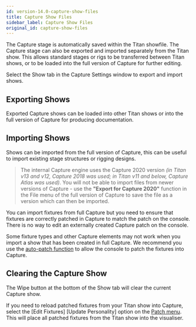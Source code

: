 ```yaml
---
id: version-14.0-capture-show-files
title: Capture Show Files
sidebar_label: Capture Show Files
original_id: capture-show-files
---
```


The Capture stage is automatically saved within the Titan showfile. The
Capture stage can also be exported and imported separately from the
Titan show. This allows standard stages or rigs to be transferred
between Titan shows, or to be loaded into the full version of Capture
for further editing.

Select the Show tab in the Capture Settings window to export and import
shows.

Exporting Shows
---------------

Exported Capture shows can be loaded into other Titan shows or into the
full version of Capture for producing documentation.

Importing Shows
---------------

Shows can be imported from the full version of Capture, this can be
useful to import existing stage structures or rigging designs.

> The internal Capture engine uses the Capture 2020 version *(in Titan v13 and v12, Capture 2018 was used; in Titan v11 and below, Capture Atlas was used)*. You will not be able to import files from newer versions of Capture - use the **"Export for Capture 2020"** function in the File menu of the full version of Capture to save the file as a version which can then be imported.

You can import fixtures from full Capture but you need to ensure that
fixtures are correctly patched in Capture to match the patch on the
console. There is no way to edit an externally created Capture patch on
the console.

Some fixture types and other Capture elements may not work when you
import a show that has been created in full Capture. We recommend you
use the [auto-patch function](../patching/patching-new-fixtures-or-dimmers.md#capture-visualiser-auto-patch) to allow the console to patch the fixtures
into Capture.

Clearing the Capture Show
-------------------------

The Wipe button at the bottom of the Show tab will clear the current
Capture show.

If you need to reload patched fixtures from your Titan show into
Capture, select the \[Edit Fixtures\] \[Update Personality\] option on
the [Patch menu](../patching/changing-the-patch.md#patch-view). This will place all patched fixtures from the Titan show
into the visualiser.